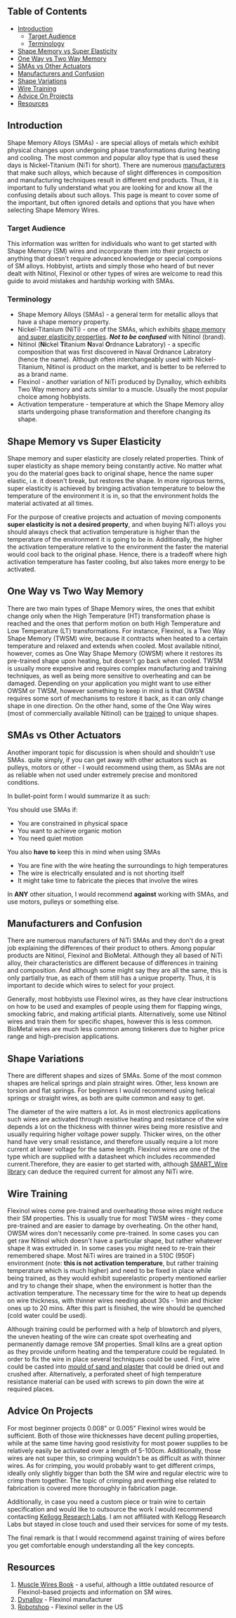## Table of Contents

* [Introduction](#introduction)
    * [Target Audience](#target-audience)
    * [Terminology](#terminology)
* [Shape Memory vs Super Elasticity](#shape-memory-vs-super-elasticity)
* [One Way vs Two Way Memory](#one-way-vs-two-way-memory)
* [SMAs vs Other Actuators](#smas-vs-other-actuators)
* [Manufacturers and Confusion](#manufacturers-and-confusion)
* [Shape Variations](#shape-variations)
* [Wire Training](#wire-training)
* [Advice On Projects](#advice-on-projects)
* [Resources](#resources)

## Introduction

Shape Memory Alloys (SMAs) - are special alloys of metals which exhibit physical changes upon undergoing phase transformations during heating and cooling. The most common and popular alloy type that is used these days is Nickel-Titanium (NiTi for short). There are numerous [manufacturers](#manufacturers-and-confusion) that make such alloys, which because of slight differences in composition and manufacturing techniques result in different end products. Thus, it is important to fully understand what you are looking for and know all the confusing details about such alloys. This page is meant to cover some of the important, but often ignored details and options that you have when selecting Shape Memory Wires.

### Target Audience

This information was written for individuals who want to get started with Shape Memory (SM) wires and incorporate them into their projects or anything that doesn't require advanced knowledge or special composions of SM alloys. Hobbyist, artists and simply those who heard of but never dealt with Nitinol, Flexinol or other types of wires are welcome to read this guide to avoid mistakes and hardship working with SMAs.

### Terminology

* Shape Memory Alloys (SMAs) - a general term for metallic alloys that have a shape memory property.
* Nickel-Titanium (NiTi) - one of the SMAs, which exhibits [shape memory and super elasticity properties](#shape-memory-vs-super-elasticity). ***Not to be confused*** with Nitinol (brand).
* Nitinol (**Ni**ckel **Ti**tanium **N**aval **O**rdnance **L**abratory) - a specific composition that was first discovered in Naval Ordnance Labratory (hence the name). Although often interchangeably used with Nickel-Titanium, Nitinol is product on the market, and is better to be referred to as a brand name.
* Flexinol - another variation of NiTi produced by Dynalloy, which exhibits Two Way memory and acts similar to a muscle. Usually the most popular choice among hobbyists.
* Activation temperature - temperature at which the Shape Memory alloy starts undergoing phase transformation and therefore changing its shape.

## Shape Memory vs Super Elasticity

Shape memory and super elasticity are closely related properties. Think of super elasticity as shape memory being constantly active. No matter what you do the material goes back to original shape, hence the name super elastic, i.e. it doesn't break, but restores the shape. In more rigorous terms, super elasticity is achieved by bringing activation temperature to below the temperature of the environment it is in, so that the environment holds the material activated at all times.

For the purpose of creative projects and actuation of moving components **super elasticity is not a desired property**, and when buying NiTi alloys you should always check that activation temperature is higher than the temperature of the environment it is going to be in. Additionally, the higher the activation temperature relative to the environment the faster the material would cool back to the original phase. Hence, there is a tradeoff where high activation temperature has faster cooling, but also takes more energy to be activated.

## One Way vs Two Way Memory

There are two main types of Shape Memory wires, the ones that exhibit change only when the High Temperature (HT) transformation phase is reached and the ones that perform motion on both High Temperature and Low Temperature (LT) transformations. For instance, Flexinol, is a Two Way Shape Memory (TWSM) wire, because it contracts when heated to a certain temperature and relaxed and extends when cooled. Most available nitinol, however, comes as One Way Shape Memory (OWSM) where it restores its pre-trained shape upon heating, but doesn't go back when cooled. TWSM is usually more expensive and requires complex manufacturing and training techniques, as well as being more sensitive to overheating and can be damaged. Depending on your application you might want to use either OWSM or TWSM, however something to keep in mind is that OWSM requires some sort of mechanisms to restore it back, as it can only change shape in one direction. On the other hand, some of the One Way wires (most of commercially available Nitinol) can be [trained](#wire-training) to unique shapes.

## SMAs vs Other Actuators

Another imporant topic for discussion is when should and shouldn't use SMAs. quite simply, if you can get away with other actuators such as pulleys, motors or other - I would recommend using them, as SMAs are not as reliable when not used under extremely precise and monitored conditions.

In bullet-point form I would summarize it as such:

You should use SMAs if:

* You are constrained in physical space
* You want to achieve organic motion
* You need quiet motion

You also **have to** keep this in mind when using SMAs
* You are fine with the wire heating the surroundings to high temperatures
* The wire is electrically ensulated and is not shorting itself
* It might take time to fabricate the pieces that involve the wires

In **ANY** other situation, I would recommend **against** working with SMAs, and use motors, pulleys or something else.


## Manufacturers and Confusion

There are numerous manufacturers of NiTi SMAs and they don't do a great job explaining the differences of their product to others. Among popular products are Nitinol, Flexinol and BioMetal. Although they all based of NiTi alloy, their characteristics are different because of differences in training and composition. And although some might say they are all the same, this is only partially true, as each of them still has a unique property. Thus, it is important to decide which wires to select for your project. 

Generally, most hobbyists use Flexinol wires, as they have clear instructions on how to be used and examples of people using them for flapping wings, smocking fabric, and making artificial plants. Alternatively, some use Nitinol wires and train them for specific shapes, however this is less common. BioMetal wires are much less common among tinkerers due to higher price range and high-precision applications. 

## Shape Variations

There are different shapes and sizes of SMAs. Some of the most common shapes are helical springs and plain straight wires. Other, less known are torsion and flat springs. For beginners I would recommend using helical springs or straight wires, as both are quite common and easy to get.

The diameter of the wire matters a lot. As in most electronics applications such wires are activated through resistive heating and resistance of the wire depends a lot on the thickness with thinner wires being more resistive and usually requiring higher voltage power supply. Thicker wires, on the other hand have very small resistance, and therefore usually require a lot more current at lower voltage for the same length. Flexinol wires are one of the type which are supplied with a datasheet which includes recommended current.Therefore, they are easier to get started with, although [SMART_Wire library](https://github.com/Lotiq/SMART_Wire) can deduce the required current for almost any NiTi wire.

## Wire Training

Flexinol wires come pre-trained and overheating those wires might reduce their SM properties. This is usually true for most TWSM wires - they come pre-trained and are easier to damage by overheating. On the other hand, OWSM wires don't necessarily come pre-trained. In some cases you can get raw Nitinol which doesn't have a particular shape, but rather whatever shape it was extruded in. In some cases you might need to re-train their remembered shape. Most NiTi wires are trained in a 510C (950F) environment (note: **this is not activation temperature**, but rather training temperature which is much higher) and need to be fixed in place while being trained, as they would exhibit superelastic property mentioned earlier and try to change their shape, when the environment is hotter than the activation temperature. The necessary time for the wire to heat up depends on wire thickness, with thinner wires needing about 30s - 1min and thicker ones up to 20 mins. After this part is finished, the wire should be quenched (cold water could be used). 

Although training could be performed with a help of blowtorch and plyers, the uneven heating of the wire can create spot overheating and permanently damage remove SM properties. Small kilns are a great option as they provide uniform heating and the temperature could be regulated. In order to fix the wire in place several techniques could be used. First, wire could be casted into [mould of sand and plaster](https://www.youtube.com/watch?v=V9quSyg8oj4&t=1s) that could be dried out and crushed after. Alternatively, a perforated sheet of high temperature resistance material can be used with screws to pin down the wire at required places.

## Advice On Projects

For most beginner projects 0.008" or 0.005" Flexinol wires would be sufficient. Both of those wire thicknesses have decent pulling properties, while at the same time having good resistivity for most power supplies to be relatively easily be activated over a length of 5-100cm. Additionally, those wires are not super thin, so crimping wouldn't be as difficult as with thinner wires. As for crimping, you would probably want to get different crimps, ideally only slightly bigger than both the SM wire and regular electric wire to crimp them together. The topic of crimping and everthing else related to fabrication is covered more thoroughly in fabrication page.

Additionally, in case you need a custom piece or train wire to certain specification and would like to outsource the work I would recommend contacting [Kellogg Research Labs](https://www.kelloggsresearchlabs.com). I am not affiliated with Kellogg Research Labs but stayed in close touch and used their services for some of my tests.

The final remark is that I would recommend against training of wires before you get comfortable enough understanding all the key concepts. 

## Resources

1. [Muscle Wires Book](https://www.amazon.com/Muscle-Wires-Project-Book-3-133/dp/1879896133) - a useful, although a little outdated resource of Flexinol-based projects and information on SM wires.
2. [Dynalloy](https://www.dynalloy.com/index.php) - Flexinol manufacturer
3. [Robotshop](https://www.robotshop.com/en/catalogsearch/result/?q=flexinol&order=relevance&dir=desc) - Flexinol seller in the US
